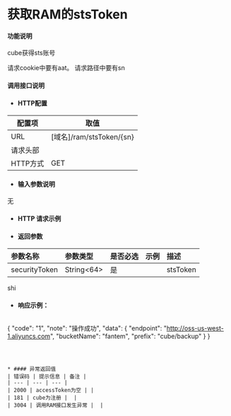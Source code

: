 # 获取RAM的stsToken

#### 功能说明
cube获得sts账号

请求cookie中要有aat。
请求路径中要有sn
#### 调用接口说明

* #### HTTP配置

| 配置项 | 取值 |
| --- | --- |
| URL | \[域名\]/ram/stsToken/{sn}|
| 请求头部 |  |
| HTTP方式 | GET |

* #### 输入参数说明

无



* #### HTTP 请求示例

* #### 返回参数

| 参数名称 | 参数类型 | 是否必选 | 示例 | 描述 |
| :--- | :--- | :--- | :--- | :--- |
| securityToken| String&lt;64&gt; | 是 | | stsToken |
shi



* #### 响应示例：

  ```json
{
    "code": "1",
    "note": "操作成功",
    "data": {
        "endpoint": "http://oss-us-west-1.aliyuncs.com",
        "bucketName": "fantem",
        "prefix": "cube/backup"
    }
}
```



* #### 异常返回值
| 错误码 | 提示信息 | 备注 |
| --- | --- | --- |
| 2000 | accessToken为空 | |
| 181 | cube为注册 |  |
| 3004 | 调用RAM接口发生异常 |  |













